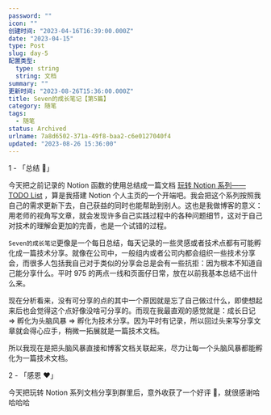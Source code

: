```yaml
---
password: ""
icon: ""
创建时间: "2023-04-16T16:39:00.000Z"
date: "2023-04-15"
type: Post
slug: day-5
配置类型:
  type: string
  string: 文档
summary: ""
更新时间: "2023-08-26T15:36:00.000Z"
title: Seven的成长笔记【第5篇】
category: 随笔
tags:
  - 随笔
status: Archived
urlname: 7a8d6502-371a-49f8-baa2-c6e0127040f4
updated: "2023-08-26 15:36:00"
---
```


1 - 「总结 🥕」

今天把之前记录的 Notion 函数的使用总结成一篇文档 [玩转 Notion 系列——TODO List](https://www.notion.so/6c0aa69b7ec647acb2fd4984e2f4e020) ，算是我搭建 Notion 个人主页的一个开端吧。我会把这个系列按照我自己的需求更新下去，自己获益的同时也能帮助到别人。这也是我做博客的意义：用老师的视角写文章，就会发现许多自己实践过程中的各种问题细节，这对于自己对技术的理解会更加的完善，也是一个试错的过程。

`Seven的成长笔记`更像是一个每日总结，每天记录的一些灵感或者技术点都有可能孵化成一篇技术分享。就像在公司中，一般组内或者公司内都会组织一些技术分享会，而很多人包括我自己对于类似的分享会总是会有一些抗拒：因为根本不知道自己能分享什么。平时 975 的两点一线和页面仔日常，放在以前我基本总结不出什么来。

现在分析看来，没有可分享的点的其中一个原因就是忘了自己做过什么，即使想起来后也会觉得这个点好像没啥可分享的。而现在我最直观的感觉就是：成长日记 ⇒ 孵化为头脑风暴 ⇒ 孵化为技术分享。因为平时有记录，所以回过头来写分享文章就会得心应手，稍微一拓展就是一篇技术文档。

所以我现在是把头脑风暴直接和博客文档关联起来，尽力让每一个头脑风暴都能孵化为一篇技术文档。

2 - 「感恩 ❤️」

今天把玩转 Notion 系列文档分享到群里后，意外收获了一个好评 🤣，就很感谢哈哈哈哈
